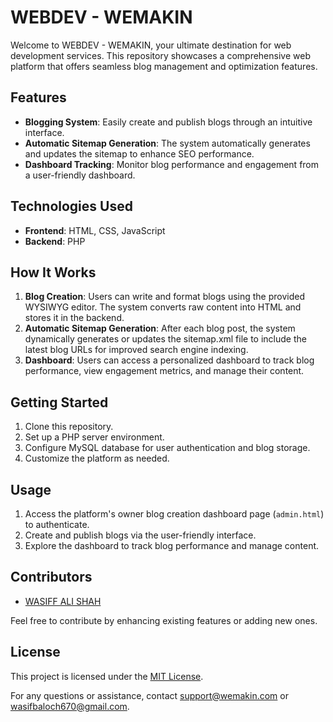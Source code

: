 # WEBDEV - WEMAKIN

Welcome to WEBDEV - WEMAKIN, your ultimate destination for web development services. This repository showcases a comprehensive web platform that offers seamless blog management and optimization features.

## Features

- **Blogging System**: Easily create and publish blogs through an intuitive interface.
- **Automatic Sitemap Generation**: The system automatically generates and updates the sitemap to enhance SEO performance.
- **Dashboard Tracking**: Monitor blog performance and engagement from a user-friendly dashboard.

## Technologies Used

- **Frontend**: HTML, CSS, JavaScript
- **Backend**: PHP

## How It Works

1. **Blog Creation**: Users can write and format blogs using the provided WYSIWYG editor. The system converts raw content into HTML and stores it in the backend.
2. **Automatic Sitemap Generation**: After each blog post, the system dynamically generates or updates the sitemap.xml file to include the latest blog URLs for improved search engine indexing.
3. **Dashboard**: Users can access a personalized dashboard to track blog performance, view engagement metrics, and manage their content.

## Getting Started

1. Clone this repository.
2. Set up a PHP server environment.
3. Configure MySQL database for user authentication and blog storage.
4. Customize the platform as needed.

## Usage

1. Access the platform's owner blog creation dashboard page (`admin.html`) to authenticate.
2. Create and publish blogs via the user-friendly interface.
3. Explore the dashboard to track blog performance and manage content.

## Contributors

- [WASIFF ALI SHAH](https://github.com/wasiff125)

Feel free to contribute by enhancing existing features or adding new ones.

## License

This project is licensed under the [MIT License](LICENSE).

For any questions or assistance, contact [support@wemakin.com](mailto:support@wemakin.com) or [wasifbaloch670@gmail.com](mailto:wasifbaloch670@gmail.com.com).
